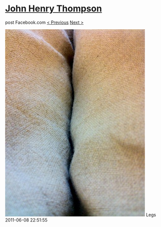# [John Henry Thompson](../README.md)
post Facebook.com
[< Previous](2011-06-09-1.md) [Next >](2011-06-08-2.md)

[![](../media/2011-06-08/Table-Legs.jpg)](../README.md)
Legs
2011-06-08 22:51:55